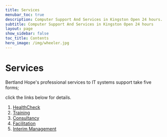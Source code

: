 ```yaml
---
title: Services
menubar_toc: true
description: Computer Support And Services in Kingston Open 24 hours.
subtitle: Computer Support And Services in Kingston Open 24 hours
layout: page
show_sidebar: false
toc_title: Contents
hero_image: /img/wheeler.jpg
---
```


# Services

Bertland Hope's professional services to IT systems support take five forms;

click the links below for details.
	
1. <a href="/services/HealthCheck" target="_blank">HealthCheck</a>
2. <a href="/services/Training" target="_blank">Training</a>
3. <a href="/services/Consultancy" target="_blank">Consultancy</a>
4. <a href="/services/Facilitation" target="_blank">Facilitation</a>
5. <a href="/services/InterimManagement" target="_blank">Interim Management</a>


